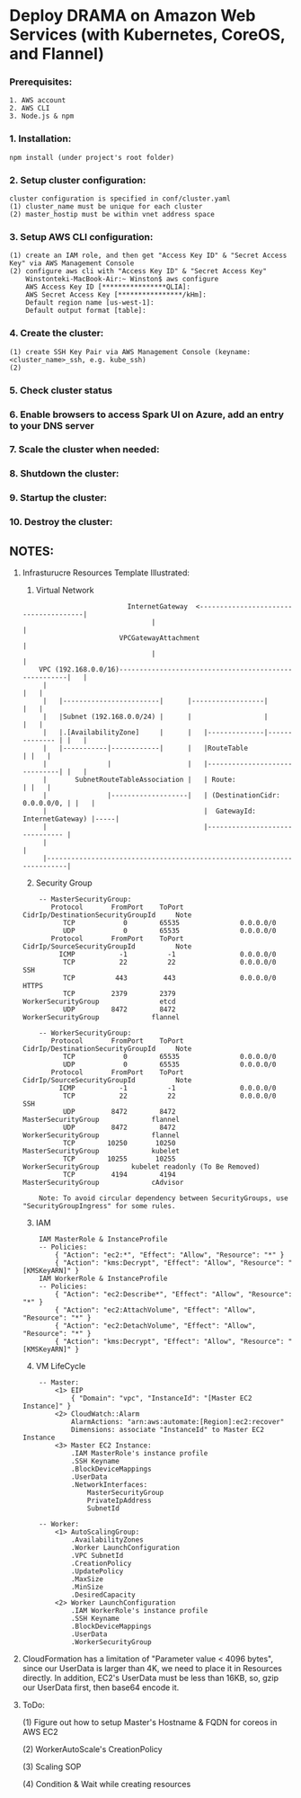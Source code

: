 # Deploy DRAMA on Amazon Web Services (with Kubernetes, CoreOS, and Flannel)

### Prerequisites: 
    1. AWS account
    2. AWS CLI
    3. Node.js & npm

### 1. Installation:
    npm install (under project's root folder)

### 2. Setup cluster configuration:
    cluster configuration is specified in conf/cluster.yaml
    (1) cluster_name must be unique for each cluster
    (2) master_hostip must be within vnet address space

### 3. Setup AWS CLI configuration:
    (1) create an IAM role, and then get "Access Key ID" & "Secret Access Key" via AWS Management Console
    (2) configure aws cli with "Access Key ID" & "Secret Access Key"
        Winstonteki-MacBook-Air:~ Winston$ aws configure
        AWS Access Key ID [****************QLIA]:
        AWS Secret Access Key [****************/kHm]:
        Default region name [us-west-1]:
        Default output format [table]:

### 4. Create the cluster:
    (1) create SSH Key Pair via AWS Management Console (keyname: <cluster_name>_ssh, e.g. kube_ssh)
    (2) 
    
###  5. Check cluster status

### 6. Enable browsers to access Spark UI on Azure, add an entry to your DNS server

### 7. Scale the cluster when needed:

### 8. Shutdown the cluster:

### 9. Startup the cluster:

### 10. Destroy the cluster:


## NOTES:
1. Infrasturucre Resources Template Illustrated:
    1. Virtual Network
    ```
                              InternetGateway  <--------------------------------------|
                                    |                                                 |
                            VPCGatewayAttachment                                      |
                                    |                                                 |
        VPC (192.168.0.0/16)------------------------------------------------------|   |
         |                                                                        |   |
         |   |------------------------|      |------------------|                 |   |
         |   |Subnet (192.168.0.0/24) |      |                  |                 |   |
         |   |.[AvailabilityZone]     |      |   |--------------|-------------- | |   |
         |   |-----------|------------|      |   |RouteTable                    | |   |
         |               |                   |   |------------------------------| |   |
         |       SubnetRouteTableAssociation |   | Route:                       | |   |
         |               |-------------------|   | (DestinationCidr: 0.0.0.0/0, | |   |
         |                                       |  GatewayId: InternetGateway) |-----|
         |                                       |------------------------------- |
         |                                                                        |
         |------------------------------------------------------------------------|
    ```

    2. Security Group
    ```
        -- MasterSecurityGroup:
           Protocol       FromPort    ToPort     CidrIp/DestinationSecurityGroupId     Note
              TCP            0        65535               0.0.0.0/0
              UDP            0        65535               0.0.0.0/0
           Protocol       FromPort    ToPort     CidrIp/SourceSecurityGroupId          Note
             ICMP           -1          -1                0.0.0.0/0
              TCP           22          22                0.0.0.0/0                     SSH
              TCP          443         443                0.0.0.0/0                    HTTPS
              TCP         2379        2379            WorkerSecurityGroup               etcd
              UDP         8472        8472            WorkerSecurityGroup             flannel

        -- WorkerSecurityGroup:
           Protocol       FromPort    ToPort     CidrIp/DestinationSecurityGroupId     Note
              TCP            0        65535               0.0.0.0/0
              UDP            0        65535               0.0.0.0/0
           Protocol       FromPort    ToPort     CidrIp/SourceSecurityGroupId          Note
             ICMP           -1          -1                0.0.0.0/0
              TCP           22          22                0.0.0.0/0                     SSH
              UDP         8472        8472            MasterSecurityGroup             flannel
              UDP         8472        8472            WorkerSecurityGroup             flannel
              TCP        10250       10250            MasterSecurityGroup             kubelet
              TCP        10255       10255            WorkerSecurityGroup        kubelet readonly (To Be Removed)
              TCP         4194        4194            MasterSecurityGroup             cAdvisor

        Note: To avoid circular dependency between SecurityGroups, use "SecurityGroupIngress" for some rules.
    ```

    3. IAM
    ```
        IAM MasterRole & InstanceProfile
        -- Policies:
            { "Action": "ec2:*", "Effect": "Allow", "Resource": "*" }
            { "Action": "kms:Decrypt", "Effect": "Allow", "Resource": "[KMSKeyARN]" }
        IAM WorkerRole & InstanceProfile
        -- Policies: 
            { "Action": "ec2:Describe*", "Effect": "Allow", "Resource": "*" }
            { "Action": "ec2:AttachVolume", "Effect": "Allow", "Resource": "*" }
            { "Action": "ec2:DetachVolume", "Effect": "Allow", "Resource": "*" }
            { "Action": "kms:Decrypt", "Effect": "Allow", "Resource": "[KMSKeyARN]" }
    ```

    4. VM LifeCycle
    ```
        -- Master:
            <1> EIP
                { "Domain": "vpc", "InstanceId": "[Master EC2 Instance]" }
            <2> CloudWatch::Alarm
                AlarmActions: "arn:aws:automate:[Region]:ec2:recover"
                Dimensions: associate "InstanceId" to Master EC2 Instance
            <3> Master EC2 Instance:
                .IAM MasterRole's instance profile
                .SSH Keyname
                .BlockDeviceMappings
                .UserData
                .NetworkInterfaces:
                    MasterSecurityGroup
                    PrivateIpAddress
                    SubnetId

        -- Worker:
            <1> AutoScalingGroup:
                .AvailabilityZones
                .Worker LaunchConfiguration
                .VPC SubnetId
                .CreationPolicy
                .UpdatePolicy
                .MaxSize
                .MinSize
                .DesiredCapacity
            <2> Worker LaunchConfiguration
                .IAM WorkerRole's instance profile
                .SSH Keyname
                .BlockDeviceMappings
                .UserData
                .WorkerSecurityGroup
    ```

2. CloudFormation has a limitation of "Parameter value < 4096 bytes", since our UserData is larger than 4K, we need to place it in Resources directly. In addition, EC2's UserData must be less than 16KB, so, gzip our UserData first, then base64 encode it.

3. ToDo:

    (1) Figure out how to setup Master's Hostname & FQDN for coreos in AWS EC2

    (2) WorkerAutoScale's CreationPolicy

    (3) Scaling SOP

    (4) Condition & Wait while creating resources